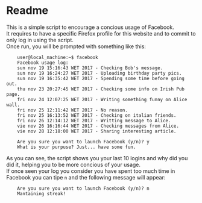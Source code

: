 # Readme
This is a simple script to encourage a concious usage of Facebook.  
It requires to have a specific Firefox profile for this website and to commit to only log in using the script.  
Once run, you will be prompted with something like this:

		user@local_machine:~$ facebook 
		Facebook usage log:
		sun nov 19 15:16:43 WET 2017 - Checking Bob's message.
		sun nov 19 16:24:27 WET 2017 - Uploading birthday party pics.
		sun nov 19 16:35:42 WET 2017 - Spending some time before going out.
		thu nov 23 20:27:45 WET 2017 - Checking some info on Irish Pub page.
		fri nov 24 12:07:25 WET 2017 - Writing something funny on Alice wall.
		fri nov 25 12:11:42 WET 2017 - No reason.
		fri nov 25 16:13:52 WET 2017 - Checking on italian friends.
		fri nov 26 12:14:12 WET 2017 - Writting message to Alice.
		vie nov 26 16:16:44 WET 2017 - Checking messages from Alice.
		vie nov 28 12:18:00 WET 2017 - Sharing interesting article.
 
		Are you sure you want to launch Facebook (y/n)? y
		What is your purpuse? Just... have some fun.

As you can see, the script shows you your last 10 logins and why did you did it, helping you to be more concious of your usage.  
If once seen your log you consider you have spent too much time in Facebook you can tipe `n` and the following message will appear:
 
		Are you sure you want to launch Facebook (y/n)? n
		Mantaining streak!

